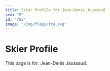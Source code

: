 ```yaml
---
title: Skier Profile for Jean-Denis Jaussaud
sex: "M"
id: "755"
image: "/img/flags/fra.svg" 
---
```


# Skier Profile

This page is for: Jean-Denis Jaussaud.
    